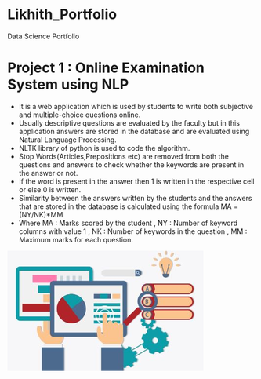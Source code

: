 # Likhith_Portfolio
Data Science Portfolio

# Project 1 : Online Examination System using NLP
* It is a web application which is used by students to write both subjective and multiple-choice questions online.
* Usually descriptive questions are evaluated by the faculty but in this application answers are stored in the database and are evaluated using Natural Language Processing.
* NLTK library of python is used to code the algorithm.
* Stop Words(Articles,Prepositions etc) are removed from both the questions and answers to check whether the keywords are present in the answer or not.
* If the word is present in the answer then 1 is written in the respective cell or else 0 is written.
* Similarity between the answers written by the students and the answers that are stored in the database is calculated using the formula MA = (NY/NK)*MM
* Where MA : Marks scored by the student , NY : Number of keyword columns with value 1 , NK : Number of keywords in the question , MM : Maximum marks for each question.


![](https://github.com/likhith31/Likhith_Portfolio/blob/8ceb40ce13b04833dd24d54e87767a253b7a9749/images/Online%20Examination%20system.jpeg)
